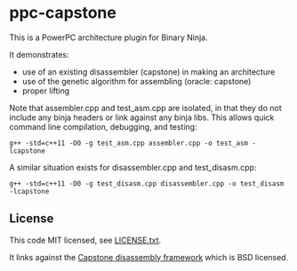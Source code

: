 # ppc-capstone
This is a PowerPC architecture plugin for Binary Ninja.

It demonstrates:

* use of an existing disassembler (capstone) in making an architecture
* use of the genetic algorithm for assembling (oracle: capstone)
* proper lifting

Note that assembler.cpp and test_asm.cpp are isolated, in that they do not include any binja headers or link against any binja libs. This allows quick command line compilation, debugging, and testing:

`g++ -std=c++11 -O0 -g test_asm.cpp assembler.cpp -o test_asm -lcapstone`

A similar situation exists for disassembler.cpp and test_disasm.cpp:

`g++ -std=c++11 -O0 -g test_disasm.cpp disassembler.cpp -o test_disasm -lcapstone`

## License

This code MIT licensed, see [LICENSE.txt](./license.txt).

It links against the [Capstone disassembly framework](https://github.com/aquynh/capstone) which is BSD licensed.